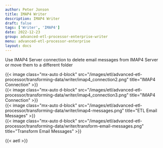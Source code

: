 ```yaml
---
author: Peter Jonson
title: IMAP4 Writer
description: IMAP4 Writer
draft: false
tags: ['Writer', 'IMAP4']
date: 2022-12-23
group: advanced-etl-processor-enterprise-writer
menu: advanced-etl-processor-enterprise
layout: docs
---
```


Use IMAP4 Server connection to delete email messages from IMAP4 Server or move them to a different folder

{{< image class="mx-auto d-block"  src="/images/etl/advanced-etl-processor/transforming-data/writer/imap4_connection2.png" title="IMAP4 Connection" >}}
\
{{< image class="mx-auto d-block"  src="/images/etl/advanced-etl-processor/transforming-data/writer/imap4_connection3.png" title="IMAP4 Connection" >}}
\
{{< image class="mx-auto d-block"  src="/images/etl/advanced-etl-processor/transforming-data/writer/imap4-messages.png" title="ETL Email Messages" >}}
\
{{< image class="mx-auto d-block"  src="/images/etl/advanced-etl-processor/transforming-data/writer/transform-email-messages.png" title="Transform Email Messages" >}}

{{< aetl >}}
